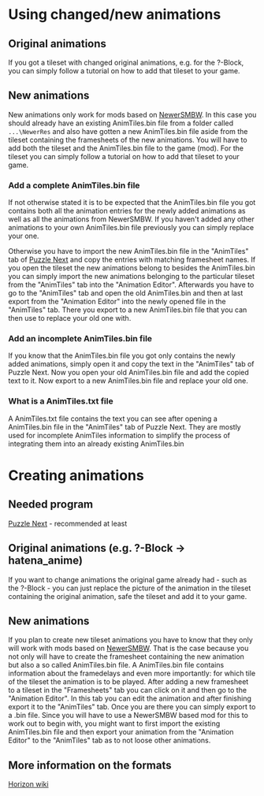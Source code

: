 # Using changed/new animations

## Original animations
If you got a tileset with changed original animations, e.g. for the ?-Block, you can simply follow a tutorial on how to add that tileset to your game.

## New animations
New animations only work for mods based on [NewerSMBW](https://newerteam.com/wii/). In this case you should already have an existing AnimTiles.bin file from a folder called `...\NewerRes` and also have gotten a new AnimTiles.bin file aside from the tileset containing the framesheets of the new animations.
You will have to add both the tileset and the AnimTiles.bin file to the game (mod). For the tileset you can simply follow a tutorial on how to add that tileset to your game.

### Add a complete AnimTiles.bin  file
If not otherwise stated it is to be expected that the AnimTiles.bin file you got contains both all the animation entries for the newly added animations as well as all the animations from NewerSMBW.
If you haven't added any other animations to your own AnimTiles.bin file previously you can simply replace your one.

Otherwise you have to import the new AnimTiles.bin file in the "AnimTiles" tab of [Puzzle Next](https://github.com/N-I-N-0/Puzzle-Next) and copy the entries with matching framesheet names.
If you open the tileset the new animations belong to besides the AnimTiles.bin you can simply import the new animations belonging to the particular tileset from the "AnimTiles" tab into the "Animation Editor".
Afterwards you have to go to the "AnimTiles" tab and open the old AnimTiles.bin and then at last export from the "Animation Editor" into the newly opened file in the "AnimTiles" tab. There you export to a new AnimTiles.bin file that you can then use to replace your old one with.

### Add an incomplete AnimTiles.bin file
If you know that the AnimTiles.bin file you got only contains the newly added animations, simply open it and copy the text in the "AnimTiles" tab of Puzzle Next. Now you open your old AnimTiles.bin file and add the copied text to it. Now export to a new AnimTiles.bin file and replace your old one.

### What is a AnimTiles.txt file
A AnimTiles.txt file contains the text you can see after opening a AnimTiles.bin file in the "AnimTiles" tab of Puzzle Next. They are mostly used for incomplete AnimTiles information to simplify the process of integrating them into an already existing AnimTiles.bin



# Creating animations

## Needed program
[Puzzle Next](https://github.com/N-I-N-0/Puzzle-Next) - recommended at least

## Original animations (e.g. ?-Block -> hatena_anime)
If you want to change animations the original game already had - such as the ?-Block - you can just replace the picture of the animation in the tileset containing the original animation, safe the tileset and add it to your game.

## New animations
If you plan to create new tileset animations you have to know that they only will work with mods based on [NewerSMBW](https://newerteam.com/wii/).
That is the case because you not only will have to create the framesheet containing the new animation but also a so called AnimTiles.bin file.
A AnimTiles.bin file contains information about the framedelays and even more importantly: for which tile of the tileset the animation is to be played.
After adding a new framesheet to a tileset in the "Framesheets" tab you can click on it and then go to the "Animation Editor". In this tab you can edit the animation and after finishing export it to the "AnimTiles" tab. Once you are there you can simply export to a .bin file.
Since you will have to use a NewerSMBW based mod for this to work out to begin with, you might want to first import the existing AnimTiles.bin file and then export your animation from the "Animation Editor" to the "AnimTiles" tab as to not loose other animations. 

## More information on the formats
[Horizon wiki](https://horizon.miraheze.org/wiki/Animated_Tiles)
